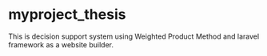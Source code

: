 # myproject_thesis
This is decision support system using Weighted Product Method and laravel framework as a website builder.
